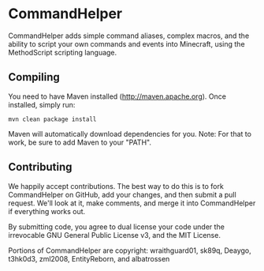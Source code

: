 CommandHelper
=============

CommandHelper adds simple command aliases, complex macros, 
and the ability to script your own commands and events into Minecraft,
using the MethodScript scripting language.

Compiling
---------

You need to have Maven installed (http://maven.apache.org). Once installed,
simply run:

    mvn clean package install
    
Maven will automatically download dependencies for you. Note: For that to work,
be sure to add Maven to your "PATH".

Contributing
------------

We happily accept contributions. The best way to do this is to fork
CommandHelper on GitHub, add your changes, and then submit a pull request.
We'll look at it, make comments, and merge it into CommandHelper if
everything works out.

By submitting code, you agree to dual license your code under the 
irrevocable GNU General Public License v3, and the MIT License.

Portions of CommandHelper are copyright: wraithguard01, sk89q, Deaygo, 
t3hk0d3, zml2008, EntityReborn, and albatrossen